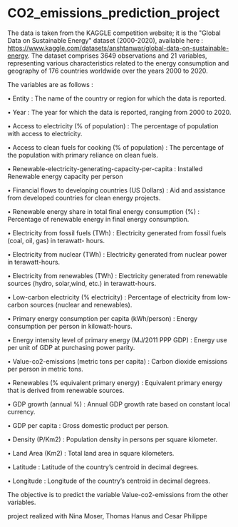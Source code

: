 # CO2_emissions_prediction_project

The data is taken from the KAGGLE competition website; it is the "Global Data on Sustainable Energy" dataset (2000-2020), available here : https://www.kaggle.com/datasets/anshtanwar/global-data-on-sustainable-energy.
The dataset comprises 3649 observations and 21 variables, representing various characteristics related to the energy consumption and geography of 176 countries worldwide over the years 2000 to 2020.

The variables are as follows :

• Entity : The name of the country or region for which the data is reported.

• Year : The year for which the data is reported, ranging from 2000 to 2020.

• Access to electricity (% of population) : The percentage of population with access to electricity.

• Access to clean fuels for cooking (% of population) : The percentage of the population with primary reliance on clean fuels.

• Renewable-electricity-generating-capacity-per-capita : Installed Renewable energy capacity per person

• Financial flows to developing countries (US Dollars) : Aid and assistance from developed countries for clean energy projects.

• Renewable energy share in total final energy consumption (%) : Percentage of renewable energy in final energy consumption.

• Electricity from fossil fuels (TWh) : Electricity generated from fossil fuels (coal, oil, gas) in terawatt- hours.

• Electricity from nuclear (TWh) : Electricity generated from nuclear power in terawatt-hours.

• Electricity from renewables (TWh) : Electricity generated from renewable sources (hydro, solar,wind, etc.) in terawatt-hours.

• Low-carbon electricity (% electricity) : Percentage of electricity from low-carbon sources (nuclear and renewables).

• Primary energy consumption per capita (kWh/person) : Energy consumption per person in kilowatt-hours.

• Energy intensity level of primary energy (MJ/2011 PPP GDP) : Energy use per unit of GDP at purchasing power parity.

• Value-co2-emissions (metric tons per capita) : Carbon dioxide emissions per person in metric tons.

• Renewables (% equivalent primary energy) : Equivalent primary energy that is derived from renewable sources.

• GDP growth (annual %) : Annual GDP growth rate based on constant local currency.

• GDP per capita : Gross domestic product per person.

• Density (P/Km2) : Population density in persons per square kilometer.

• Land Area (Km2) : Total land area in square kilometers.

• Latitude : Latitude of the country’s centroid in decimal degrees.

• Longitude : Longitude of the country’s centroid in decimal degrees.

The objective is to predict the variable Value-co2-emissions from the other variables.

project realized with Nina Moser, Thomas Hanus and Cesar Philippe
